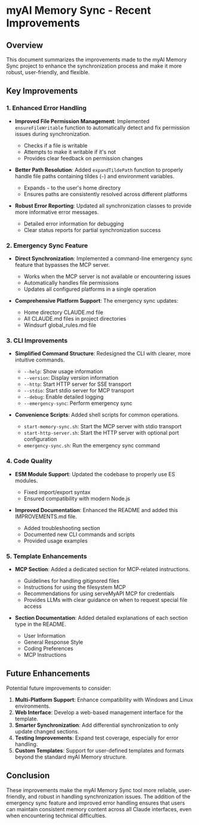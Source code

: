 # myAI Memory Sync - Recent Improvements

## Overview

This document summarizes the improvements made to the myAI Memory Sync project to enhance the synchronization process and make it more robust, user-friendly, and flexible.

## Key Improvements

### 1. Enhanced Error Handling

- **Improved File Permission Management**: Implemented `ensureFileWritable` function to automatically detect and fix permission issues during synchronization.
  - Checks if a file is writable
  - Attempts to make it writable if it's not
  - Provides clear feedback on permission changes

- **Better Path Resolution**: Added `expandTildePath` function to properly handle file paths containing tildes (`~`) and environment variables.
  - Expands `~` to the user's home directory
  - Ensures paths are consistently resolved across different platforms

- **Robust Error Reporting**: Updated all synchronization classes to provide more informative error messages.
  - Detailed error information for debugging
  - Clear status reports for partial synchronization success

### 2. Emergency Sync Feature

- **Direct Synchronization**: Implemented a command-line emergency sync feature that bypasses the MCP server.
  - Works when the MCP server is not available or encountering issues
  - Automatically handles file permissions
  - Updates all configured platforms in a single operation

- **Comprehensive Platform Support**: The emergency sync updates:
  - Home directory CLAUDE.md file
  - All CLAUDE.md files in project directories
  - Windsurf global_rules.md file

### 3. CLI Improvements

- **Simplified Command Structure**: Redesigned the CLI with clearer, more intuitive commands.
  - `--help`: Show usage information
  - `--version`: Display version information
  - `--http`: Start HTTP server for SSE transport
  - `--stdio`: Start stdio server for MCP transport
  - `--debug`: Enable detailed logging
  - `--emergency-sync`: Perform emergency sync

- **Convenience Scripts**: Added shell scripts for common operations.
  - `start-memory-sync.sh`: Start the MCP server with stdio transport
  - `start-http-server.sh`: Start the HTTP server with optional port configuration
  - `emergency-sync.sh`: Run the emergency sync command

### 4. Code Quality

- **ESM Module Support**: Updated the codebase to properly use ES modules.
  - Fixed import/export syntax
  - Ensured compatibility with modern Node.js

- **Improved Documentation**: Enhanced the README and added this IMPROVEMENTS.md file.
  - Added troubleshooting section
  - Documented new CLI commands and scripts
  - Provided usage examples

### 5. Template Enhancements

- **MCP Section**: Added a dedicated section for MCP-related instructions.
  - Guidelines for handling gitignored files
  - Instructions for using the filesystem MCP
  - Recommendations for using serveMyAPI MCP for credentials
  - Provides LLMs with clear guidance on when to request special file access

- **Section Documentation**: Added detailed explanations of each section type in the README.
  - User Information
  - General Response Style
  - Coding Preferences
  - MCP Instructions

## Future Enhancements

Potential future improvements to consider:

1. **Multi-Platform Support**: Enhance compatibility with Windows and Linux environments.
2. **Web Interface**: Develop a web-based management interface for the template.
3. **Smarter Synchronization**: Add differential synchronization to only update changed sections.
4. **Testing Improvements**: Expand test coverage, especially for error handling.
5. **Custom Templates**: Support for user-defined templates and formats beyond the standard myAI Memory structure.

## Conclusion

These improvements make the myAI Memory Sync tool more reliable, user-friendly, and robust in handling synchronization issues. The addition of the emergency sync feature and improved error handling ensures that users can maintain consistent memory content across all Claude interfaces, even when encountering technical difficulties.
